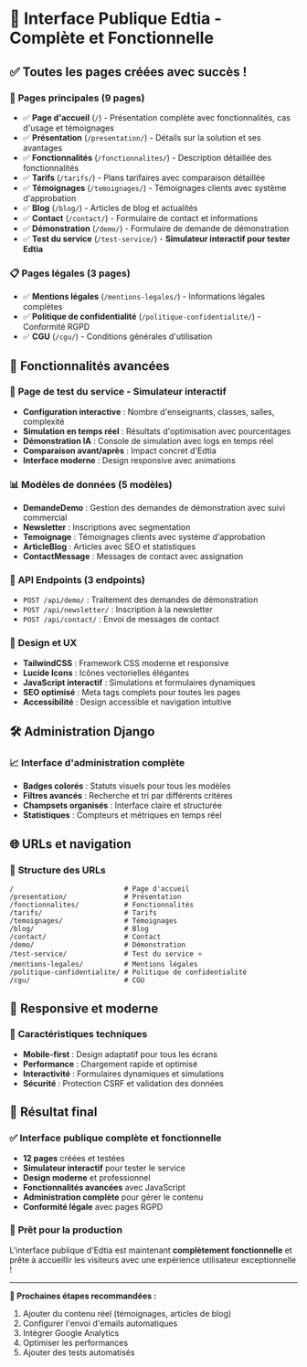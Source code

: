 # 🎉 Interface Publique Edtia - Complète et Fonctionnelle

## ✅ **Toutes les pages créées avec succès !**

### 📄 **Pages principales (9 pages)**
- ✅ **Page d'accueil** (`/`) - Présentation complète avec fonctionnalités, cas d'usage et témoignages
- ✅ **Présentation** (`/presentation/`) - Détails sur la solution et ses avantages
- ✅ **Fonctionnalités** (`/fonctionnalites/`) - Description détaillée des fonctionnalités
- ✅ **Tarifs** (`/tarifs/`) - Plans tarifaires avec comparaison détaillée
- ✅ **Témoignages** (`/temoignages/`) - Témoignages clients avec système d'approbation
- ✅ **Blog** (`/blog/`) - Articles de blog et actualités
- ✅ **Contact** (`/contact/`) - Formulaire de contact et informations
- ✅ **Démonstration** (`/demo/`) - Formulaire de demande de démonstration
- ✅ **Test du service** (`/test-service/`) - **Simulateur interactif pour tester Edtia**

### 📋 **Pages légales (3 pages)**
- ✅ **Mentions légales** (`/mentions-legales/`) - Informations légales complètes
- ✅ **Politique de confidentialité** (`/politique-confidentialite/`) - Conformité RGPD
- ✅ **CGU** (`/cgu/`) - Conditions générales d'utilisation

## 🚀 **Fonctionnalités avancées**

### 🎯 **Page de test du service - Simulateur interactif**
- **Configuration interactive** : Nombre d'enseignants, classes, salles, complexité
- **Simulation en temps réel** : Résultats d'optimisation avec pourcentages
- **Démonstration IA** : Console de simulation avec logs en temps réel
- **Comparaison avant/après** : Impact concret d'Edtia
- **Interface moderne** : Design responsive avec animations

### 📊 **Modèles de données (5 modèles)**
- **DemandeDemo** : Gestion des demandes de démonstration avec suivi commercial
- **Newsletter** : Inscriptions avec segmentation
- **Temoignage** : Témoignages clients avec système d'approbation
- **ArticleBlog** : Articles avec SEO et statistiques
- **ContactMessage** : Messages de contact avec assignation

### 🔧 **API Endpoints (3 endpoints)**
- `POST /api/demo/` : Traitement des demandes de démonstration
- `POST /api/newsletter/` : Inscription à la newsletter
- `POST /api/contact/` : Envoi de messages de contact

### 🎨 **Design et UX**
- **TailwindCSS** : Framework CSS moderne et responsive
- **Lucide Icons** : Icônes vectorielles élégantes
- **JavaScript interactif** : Simulations et formulaires dynamiques
- **SEO optimisé** : Meta tags complets pour toutes les pages
- **Accessibilité** : Design accessible et navigation intuitive

## 🛠️ **Administration Django**

### 📈 **Interface d'administration complète**
- **Badges colorés** : Statuts visuels pour tous les modèles
- **Filtres avancés** : Recherche et tri par différents critères
- **Champsets organisés** : Interface claire et structurée
- **Statistiques** : Compteurs et métriques en temps réel

## 🌐 **URLs et navigation**

### 🔗 **Structure des URLs**
```
/                           # Page d'accueil
/presentation/              # Présentation
/fonctionnalites/           # Fonctionnalités
/tarifs/                    # Tarifs
/temoignages/               # Témoignages
/blog/                      # Blog
/contact/                   # Contact
/demo/                      # Démonstration
/test-service/              # Test du service ⭐
/mentions-legales/          # Mentions légales
/politique-confidentialite/ # Politique de confidentialité
/cgu/                       # CGU
```

## 📱 **Responsive et moderne**

### 🎯 **Caractéristiques techniques**
- **Mobile-first** : Design adaptatif pour tous les écrans
- **Performance** : Chargement rapide et optimisé
- **Interactivité** : Formulaires dynamiques et simulations
- **Sécurité** : Protection CSRF et validation des données

## 🎉 **Résultat final**

### ✅ **Interface publique complète et fonctionnelle**
- **12 pages** créées et testées
- **Simulateur interactif** pour tester le service
- **Design moderne** et professionnel
- **Fonctionnalités avancées** avec JavaScript
- **Administration complète** pour gérer le contenu
- **Conformité légale** avec pages RGPD

### 🚀 **Prêt pour la production**
L'interface publique d'Edtia est maintenant **complètement fonctionnelle** et prête à accueillir les visiteurs avec une expérience utilisateur exceptionnelle !

---

**🎯 Prochaines étapes recommandées :**
1. Ajouter du contenu réel (témoignages, articles de blog)
2. Configurer l'envoi d'emails automatiques
3. Intégrer Google Analytics
4. Optimiser les performances
5. Ajouter des tests automatisés

